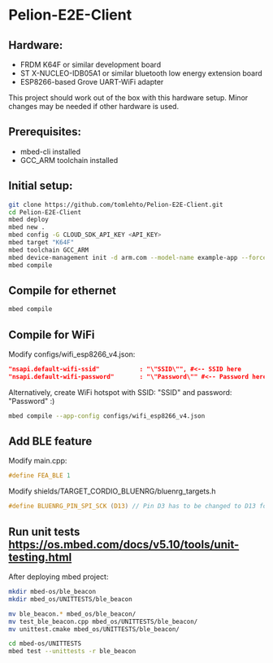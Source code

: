 # Pelion-E2E-Client

## Hardware:
* FRDM K64F or similar development board
* ST X-NUCLEO-IDB05A1 or similar bluetooth low energy extension board
* ESP8266-based Grove UART-WiFi adapter

This project should work out of the box with this hardware setup. Minor changes may be needed if other hardware is used.
## Prerequisites:
* mbed-cli installed
* GCC_ARM toolchain installed
## Initial setup:
```bash
git clone https://github.com/tomlehto/Pelion-E2E-Client.git
cd Pelion-E2E-Client
mbed deploy
mbed new .
mbed config -G CLOUD_SDK_API_KEY <API_KEY>
mbed target "K64F"
mbed toolchain GCC_ARM
mbed device-management init -d arm.com --model-name example-app --force -q
mbed compile
```
## Compile for ethernet
```bash
mbed compile
```
## Compile for WiFi
Modify configs/wifi_esp8266_v4.json:
```json
"nsapi.default-wifi-ssid"           : "\"SSID\"", #<-- SSID here
"nsapi.default-wifi-password"       : "\"Password\"" #<-- Password here
```
Alternatively, create WiFi hotspot with SSID: "SSID" and password: "Password" :)
```bash
mbed compile --app-config configs/wifi_esp8266_v4.json
```
## Add BLE feature
Modify main.cpp:
```c
#define FEA_BLE 1
```
Modify shields/TARGET_CORDIO_BLUENRG/bluenrg_targets.h
```c
#define BLUENRG_PIN_SPI_SCK (D13) // Pin D3 has to be changed to D13 for Arduino shield pinout compatibility
```
## Run unit tests https://os.mbed.com/docs/v5.10/tools/unit-testing.html
After deploying mbed project:
```bash
mkdir mbed-os/ble_beacon
mkdir mbed_os/UNITTESTS/ble_beacon

mv ble_beacon.* mbed_os/ble_beacon/
mv test_ble_beacon.cpp mbed_os/UNITTESTS/ble_beacon/
mv unittest.cmake mbed_os/UNITTESTS/ble_beacon/

cd mbed-os/UNITTESTS
mbed test --unittests -r ble_beacon
```
